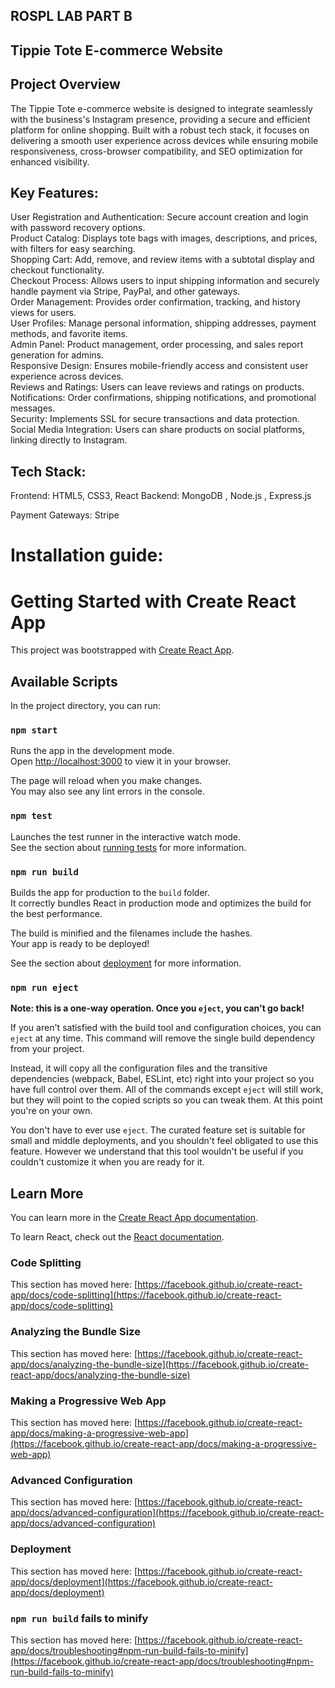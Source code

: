 ## ROSPL LAB PART B
## Tippie Tote E-commerce Website
## Project Overview
The Tippie Tote e-commerce website is designed to integrate seamlessly with the business's Instagram presence, providing a secure and efficient platform for online shopping. Built with a robust tech stack, it focuses on delivering a smooth user experience across devices while ensuring mobile responsiveness, cross-browser compatibility, and SEO optimization for enhanced visibility.

## Key Features:
User Registration and Authentication: Secure account creation and login with password recovery options.<br>
Product Catalog: Displays tote bags with images, descriptions, and prices, with filters for easy searching.<br>
Shopping Cart: Add, remove, and review items with a subtotal display and checkout functionality.<br>
Checkout Process: Allows users to input shipping information and securely handle payment via Stripe, PayPal, and other gateways.<br>
Order Management: Provides order confirmation, tracking, and history views for users.<br>
User Profiles: Manage personal information, shipping addresses, payment methods, and favorite items.<br>
Admin Panel: Product management, order processing, and sales report generation for admins. <br>
Responsive Design: Ensures mobile-friendly access and consistent user experience across devices.<br>
Reviews and Ratings: Users can leave reviews and ratings on products.<br>
Notifications: Order confirmations, shipping notifications, and promotional messages.<br>
Security: Implements SSL for secure transactions and data protection.<br>
Social Media Integration: Users can share products on social platforms, linking directly to Instagram. <br>
## Tech Stack:
Frontend: HTML5, CSS3, React
Backend: MongoDB , Node.js , Express.js

Payment Gateways: Stripe
# Installation guide:

# Getting Started with Create React App

This project was bootstrapped with [Create React App](https://github.com/facebook/create-react-app).

## Available Scripts

In the project directory, you can run:

### `npm start`

Runs the app in the development mode.\
Open [http://localhost:3000](http://localhost:3000) to view it in your browser.

The page will reload when you make changes.\
You may also see any lint errors in the console.

### `npm test`

Launches the test runner in the interactive watch mode.\
See the section about [running tests](https://facebook.github.io/create-react-app/docs/running-tests) for more information.

### `npm run build`

Builds the app for production to the `build` folder.\
It correctly bundles React in production mode and optimizes the build for the best performance.

The build is minified and the filenames include the hashes.\
Your app is ready to be deployed!

See the section about [deployment](https://facebook.github.io/create-react-app/docs/deployment) for more information.

### `npm run eject`

**Note: this is a one-way operation. Once you `eject`, you can't go back!**

If you aren't satisfied with the build tool and configuration choices, you can `eject` at any time. This command will remove the single build dependency from your project.

Instead, it will copy all the configuration files and the transitive dependencies (webpack, Babel, ESLint, etc) right into your project so you have full control over them. All of the commands except `eject` will still work, but they will point to the copied scripts so you can tweak them. At this point you're on your own.

You don't have to ever use `eject`. The curated feature set is suitable for small and middle deployments, and you shouldn't feel obligated to use this feature. However we understand that this tool wouldn't be useful if you couldn't customize it when you are ready for it.

## Learn More

You can learn more in the [Create React App documentation](https://facebook.github.io/create-react-app/docs/getting-started).

To learn React, check out the [React documentation](https://reactjs.org/).

### Code Splitting

This section has moved here: [https://facebook.github.io/create-react-app/docs/code-splitting](https://facebook.github.io/create-react-app/docs/code-splitting)

### Analyzing the Bundle Size

This section has moved here: [https://facebook.github.io/create-react-app/docs/analyzing-the-bundle-size](https://facebook.github.io/create-react-app/docs/analyzing-the-bundle-size)

### Making a Progressive Web App

This section has moved here: [https://facebook.github.io/create-react-app/docs/making-a-progressive-web-app](https://facebook.github.io/create-react-app/docs/making-a-progressive-web-app)

### Advanced Configuration

This section has moved here: [https://facebook.github.io/create-react-app/docs/advanced-configuration](https://facebook.github.io/create-react-app/docs/advanced-configuration)

### Deployment

This section has moved here: [https://facebook.github.io/create-react-app/docs/deployment](https://facebook.github.io/create-react-app/docs/deployment)

### `npm run build` fails to minify

This section has moved here: [https://facebook.github.io/create-react-app/docs/troubleshooting#npm-run-build-fails-to-minify](https://facebook.github.io/create-react-app/docs/troubleshooting#npm-run-build-fails-to-minify)

